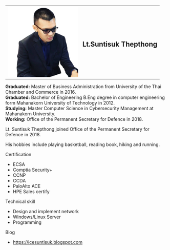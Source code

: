 
<table border="0">
 <tr>
    <td><img src="/img/ice.png" width="220"/></td>
  <td> <h2><font color=""> Lt.Suntisuk Thepthong</font></h2>
    
 </tr>
</table>
<b>Graduated:</b> Master of Business Administration from University of the Thai Chamber and Commerce in 2016. <br>
     <b>Graduated:</b> Bachelor of Engineering  B.Eng degree in computer engineering form Mahanakorn University of Technology in 2012. <br>
     <b>Studying:</b> Master Computer Science in Cybersecurity Management at Mahanakorn University.  <br>
     <b>Working:</b> Office of the Permanent Secretary for Defence in 2018. </td>

Lt. Suntisuk Thepthong joined Office of the Permanent Secretary for Defence in 2018.

His hobbies include playing basketball, reading book, hiking and running.

Certification
* ECSA
* Comptia Security+
* CCNP
* CCDA
* PaloAlto ACE
* HPE Sales certify

Technical skill
* Design and implement network
* Windows/Linux Server
* Programming

Blog
* https://icesuntisuk.blogspot.com